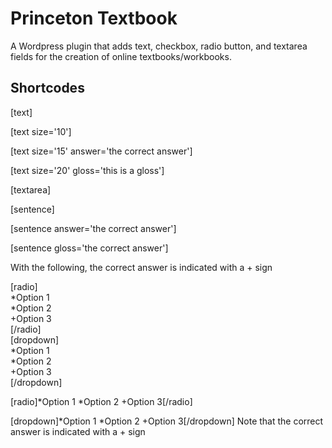 # Princeton Textbook

A Wordpress plugin that adds text, checkbox, radio button, and textarea fields for the creation of online textbooks/workbooks.

## Shortcodes

[text]

[text size='10']

[text size='15' answer='the correct answer']

[text size='20' gloss='this is a gloss']

[textarea]

[sentence]

[sentence answer='the correct answer']

[sentence gloss='the correct answer']

With the following, the correct answer is indicated with a + sign

[radio]<br/>
*Option 1<br/>
*Option 2<br/>
+Option 3<br/>
[/radio]<br/>
[dropdown]<br/>
*Option 1<br/>
*Option 2<br/>
+Option 3<br/>
[/dropdown]<br/>


[radio]*Option 1 *Option 2 +Option 3[/radio]

[dropdown]*Option 1 *Option 2 +Option 3[/dropdown]
Note that the correct answer is indicated with a + sign
